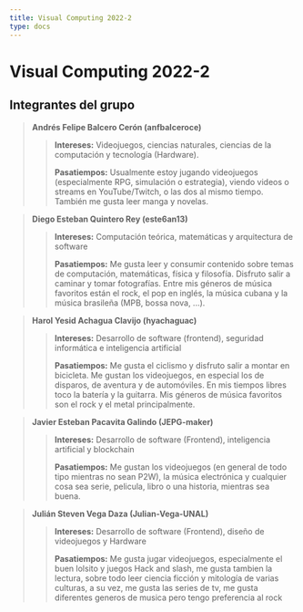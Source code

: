 ```yaml
---
title: Visual Computing 2022-2
type: docs
---
```


# **Visual Computing 2022-2**
## **Integrantes del grupo**

> **Andrés Felipe Balcero Cerón (anfbalceroce)**
>>**Intereses:** Videojuegos, ciencias naturales, ciencias de la computación y tecnología (Hardware).
>>
>>**Pasatiempos:** Usualmente estoy jugando videojuegos (especialmente RPG, simulación o estrategia), viendo videos o streams en YouTube/Twitch, o las dos al mismo tiempo. También me gusta leer manga y novelas.
>

> **Diego Esteban Quintero Rey (este6an13)**
>>**Intereses:** Computación teórica, matemáticas y arquitectura de software
>>
>>**Pasatiempos:** Me gusta leer y consumir contenido sobre temas de computación, matemáticas, física y filosofía. Disfruto salir a caminar y tomar fotografías. Entre mis géneros de música favoritos están el rock, el pop en inglés, la música cubana y la música brasileña (MPB, bossa nova, ...).
>

>**Harol Yesid Achagua Clavijo (hyachaguac)**
>>**Intereses:** Desarrollo de software (frontend), seguridad informática e inteligencia artificial
>>
>>**Pasatiempos:** Me gusta el ciclismo y disfruto salir a montar en bicicleta. Me gustan los videojuegos, en especial los de disparos, de aventura y de automóviles. En mis tiempos libres toco la batería y la guitarra. Mis géneros de música favoritos son el rock y el metal principalmente.
>

>**Javier Esteban Pacavita Galindo (JEPG-maker)**
>>**Intereses:** Desarrollo de software (Frontend), inteligencia artificial y blockchain
>>
>>**Pasatiempos:** Me gustan los videojuegos (en general de todo tipo mientras no sean P2W), la música electrónica y cualquier cosa sea serie, pelicula, libro o una historia, mientras sea buena.
>

> **Julián Steven Vega Daza (Julian-Vega-UNAL)**
>>**Intereses:** Desarrollo de software (Frontend), diseño de videojuegos y Hardware
>>
>>**Pasatiempos:** Me gusta jugar videojuegos, especialmente el buen lolsito y juegos Hack and slash, me gusta tambien la lectura, sobre todo leer ciencia ficción y mitología de varias culturas, a su vez, me gusta las series de tv, me gusta diferentes generos de musica pero tengo preferencia al rock
>